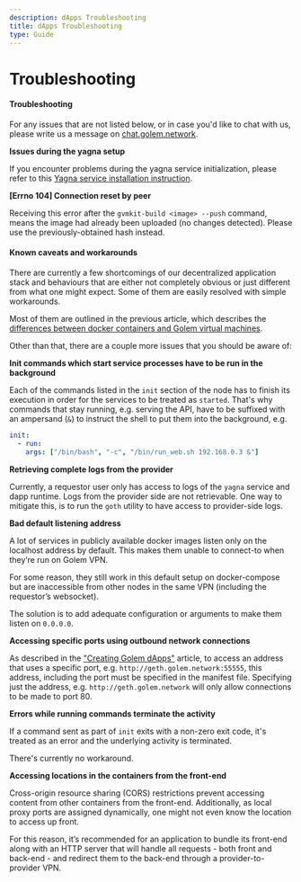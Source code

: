 ```yaml
---
description: dApps Troubleshooting
title: dApps Troubleshooting
type: Guide
---
```


# Troubleshooting

#### Troubleshooting

For any issues that are not listed below, or in case you'd like to chat with us, please write us a message on [chat.golem.network](https://chat.golem.network).

**Issues during the yagna setup**

If you encounter problems during the yagna service initialization, please refer to this [Yagna service installation instruction](/docs/creators/javascript/examples/tools/yagna-installation-for-requestors).

**\[Errno 104] Connection reset by peer**

Receiving this error after the `gvmkit-build <image> --push` command, means the image had already been uploaded (no changes detected). Please use the previously-obtained hash instead.

#### Known caveats and workarounds

There are currently a few shortcomings of our decentralized application stack and behaviours that are either not completely obvious or just different from what one might expect. Some of them are easily resolved with simple workarounds.

Most of them are outlined in the previous article, which describes the [differences between docker containers and Golem virtual machines](/docs/creators/dapps/docker-containers-vs-golem-vms).

Other than that, there are a couple more issues that you should be aware of:

**Init commands which start service processes have to be run in the background**

Each of the commands listed in the `init` section of the node has to finish its execution in order for the services to be treated as `started`. That's why commands that stay running, e.g. serving the API, have to be suffixed with an ampersand (`&`) to instruct the shell to put them into the background, e.g.

```yaml
init:
  - run:
    args: ["/bin/bash", "-c", "/bin/run_web.sh 192.168.0.3 &"]
```

**Retrieving complete logs from the provider**

Currently, a requestor user only has access to logs of the `yagna` service and dapp runtime. Logs from the provider side are not retrievable. One way to mitigate this, is to run the `goth` utility to have access to provider-side logs.

**Bad default listening address**

A lot of services in publicly available docker images listen only on the localhost address by default. This makes them unable to connect-to when they’re run on Golem VPN.

For some reason, they still work in this default setup on docker-compose but are inaccessible from other nodes in the same VPN (including the requestor’s websocket).

The solution is to add adequate configuration or arguments to make them listen on `0.0.0.0`.

**Accessing specific ports using outbound network connections**

As described in the ["Creating Golem dApps"](/docs/creators/dapps/creating-golem-dapps) article, to access an address that uses a specific port, e.g. `http://geth.golem.network:55555`, this address, including the port must be specified in the manifest file. Specifying just the address, e.g. `http://geth.golem.network` will only allow connections to be made to port 80.

**Errors while running commands terminate the activity**

If a command sent as part of `init` exits with a non-zero exit code, it's treated as an error and the underlying activity is terminated.

There's currently no workaround.

**Accessing locations in the containers from the front-end**

Cross-origin resource sharing (CORS) restrictions prevent accessing content from other containers from the front-end. Additionally, as local proxy ports are assigned dynamically, one might not even know the location to access up front.

For this reason, it’s recommended for an application to bundle its front-end along with an HTTP server that will handle all requests - both front and back-end - and redirect them to the back-end through a provider-to-provider VPN.
